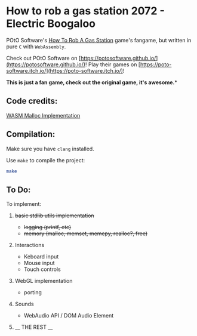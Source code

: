 # How to rob a gas station 2072 - Electric Boogaloo

POtO Software's [How To Rob A Gas Station](https://poto-software.itch.io/how-to-rob-a-gas-station) game's fangame, but written in pure `C` with `WebAssembly`.

Check out POtO Software on [https://potosoftware.github.io/](https://potosoftware.github.io/)!
Play their games on [https://poto-software.itch.io/](https://poto-software.itch.io/)!

**This is just a fan game, check out the original game, it's awesome.***

## Code credits:

[WASM Malloc Implementation](https://github.com/maxkl/wasm-malloc/)


## Compilation:

Make sure you have `clang` installed.

Use `make` to compile the project:
```bash
make
```

## To Do:

To implement:

1. ~~basic stdlib utils implementation~~
    - ~~logging (printf, etc)~~
    - ~~memory (malloc, memset, memcpy, realloc?, free)~~
2. Interactions
    - Keboard input
    - Mouse input
    - Touch controls
3. WebGL implementation
    - porting
4. Sounds
    - WebAudio API / DOM Audio Element

5. __ THE REST __